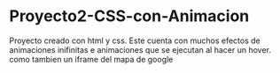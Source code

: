 # Proyecto2-CSS-con-Animacion
Proyecto creado con html y css.
Este cuenta con muchos efectos de animaciones inifinitas e animaciones que se ejecutan al hacer un hover.
como tambien un iframe del mapa de google
